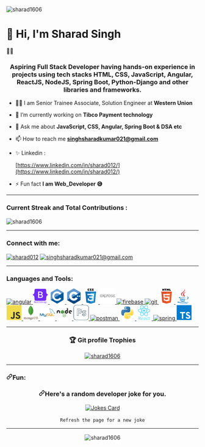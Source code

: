 <p align="left"> <img src="https://komarev.com/ghpvc/?username=sharad1606&label=Profile%20views&color=0e75b6&style=flat" alt="sharad1606" /> </p>


<h1 >👋 Hi, I'm Sharad Singh</h1>

🧑‍💻
<h3 align="center">Aspiring Full Stack Developer having hands-on experience in projects using tech stacks HTML, CSS, JavaScript, Angular, ReactJS, NodeJS, Spring Boot, Python-Django and other libraries and frameworks.</h3>



- 👨‍🎓 I am Senior Trainee Associate, Solution Engineer at **Western Union**

- 🔭 I’m currently working on **Tibco Payment technology**

- 💬 Ask me about **JavaScript, CSS, Angular, Spring Boot & DSA etc**

- 📫 How to reach me **singhsharadkumar021@gmail.com**

- ✨ Linkedin :
  
   [https://www.linkedin.com/in/sharad012/](https://www.linkedin.com/in/sharad012/)

- ⚡ Fun fact **I am Web_Developer 😅**

 <hr></hr>
<h3>Current Streak and Total Contributions :</h3>
 <p><img align="center" src="https://github-readme-streak-stats.herokuapp.com/?user=sharad1606&" alt="sharad1606" /></p>
 <hr></hr>

<h3 align="left">Connect with me:</h3>
<p align="left">
<a href="https://linkedin.com/in/sharad012" target="blank"><img align="center" src="https://raw.githubusercontent.com/rahuldkjain/github-profile-readme-generator/master/src/images/icons/Social/linked-in-alt.svg" alt="sharad012" height="30" width="40" /></a>
<a href="https://medium.com/singhsharadkumar021@gmail.com" target="blank"><img align="center" src="https://raw.githubusercontent.com/rahuldkjain/github-profile-readme-generator/master/src/images/icons/Social/medium.svg" alt="singhsharadkumar021@gmail.com" height="30" width="40" /></a>
</p>

<hr></hr>
<h3 align="left">Languages and Tools:</h3>
<p align="left"> <a href="https://angular.io" target="_blank" rel="noreferrer"> <img src="https://angular.io/assets/images/logos/angular/angular.svg" alt="angular" width="40" height="40"/> </a> <a href="https://getbootstrap.com" target="_blank" rel="noreferrer"> <img src="https://raw.githubusercontent.com/devicons/devicon/master/icons/bootstrap/bootstrap-plain-wordmark.svg" alt="bootstrap" width="40" height="40"/> </a> <a href="https://www.cprogramming.com/" target="_blank" rel="noreferrer"> <img src="https://raw.githubusercontent.com/devicons/devicon/master/icons/c/c-original.svg" alt="c" width="40" height="40"/> </a> <a href="https://www.w3schools.com/cpp/" target="_blank" rel="noreferrer"> <img src="https://raw.githubusercontent.com/devicons/devicon/master/icons/cplusplus/cplusplus-original.svg" alt="cplusplus" width="40" height="40"/> </a> <a href="https://www.w3schools.com/css/" target="_blank" rel="noreferrer"> <img src="https://raw.githubusercontent.com/devicons/devicon/master/icons/css3/css3-original-wordmark.svg" alt="css3" width="40" height="40"/> </a> <a href="https://expressjs.com" target="_blank" rel="noreferrer"> <img src="https://raw.githubusercontent.com/devicons/devicon/master/icons/express/express-original-wordmark.svg" alt="express" width="40" height="40"/> </a> <a href="https://firebase.google.com/" target="_blank" rel="noreferrer"> <img src="https://www.vectorlogo.zone/logos/firebase/firebase-icon.svg" alt="firebase" width="40" height="40"/> </a> <a href="https://git-scm.com/" target="_blank" rel="noreferrer"> <img src="https://www.vectorlogo.zone/logos/git-scm/git-scm-icon.svg" alt="git" width="40" height="40"/> </a> <a href="https://www.w3.org/html/" target="_blank" rel="noreferrer"> <img src="https://raw.githubusercontent.com/devicons/devicon/master/icons/html5/html5-original-wordmark.svg" alt="html5" width="40" height="40"/> </a> <a href="https://www.java.com" target="_blank" rel="noreferrer"> <img src="https://raw.githubusercontent.com/devicons/devicon/master/icons/java/java-original.svg" alt="java" width="40" height="40"/> </a> <a href="https://developer.mozilla.org/en-US/docs/Web/JavaScript" target="_blank" rel="noreferrer"> <img src="https://raw.githubusercontent.com/devicons/devicon/master/icons/javascript/javascript-original.svg" alt="javascript" width="40" height="40"/> </a> <a href="https://www.mongodb.com/" target="_blank" rel="noreferrer"> <img src="https://raw.githubusercontent.com/devicons/devicon/master/icons/mongodb/mongodb-original-wordmark.svg" alt="mongodb" width="40" height="40"/> </a> <a href="https://www.mysql.com/" target="_blank" rel="noreferrer"> <img src="https://raw.githubusercontent.com/devicons/devicon/master/icons/mysql/mysql-original-wordmark.svg" alt="mysql" width="40" height="40"/> </a> <a href="https://nodejs.org" target="_blank" rel="noreferrer"> <img src="https://raw.githubusercontent.com/devicons/devicon/master/icons/nodejs/nodejs-original-wordmark.svg" alt="nodejs" width="40" height="40"/> </a> <a href="https://www.photoshop.com/en" target="_blank" rel="noreferrer"> <img src="https://raw.githubusercontent.com/devicons/devicon/master/icons/photoshop/photoshop-line.svg" alt="photoshop" width="40" height="40"/> </a> <a href="https://postman.com" target="_blank" rel="noreferrer"> <img src="https://www.vectorlogo.zone/logos/getpostman/getpostman-icon.svg" alt="postman" width="40" height="40"/> </a> <a href="https://www.python.org" target="_blank" rel="noreferrer"> <img src="https://raw.githubusercontent.com/devicons/devicon/master/icons/python/python-original.svg" alt="python" width="40" height="40"/> </a> <a href="https://reactjs.org/" target="_blank" rel="noreferrer"> <img src="https://raw.githubusercontent.com/devicons/devicon/master/icons/react/react-original-wordmark.svg" alt="react" width="40" height="40"/> </a> <a href="https://spring.io/" target="_blank" rel="noreferrer"> <img src="https://www.vectorlogo.zone/logos/springio/springio-icon.svg" alt="spring" width="40" height="40"/> </a> <a href="https://www.typescriptlang.org/" target="_blank" rel="noreferrer"> <img src="https://raw.githubusercontent.com/devicons/devicon/master/icons/typescript/typescript-original.svg" alt="typescript" width="40" height="40"/> </a> </p>

<hr></hr>
<h3  align="center">🏆 Git profile Trophies</h3>
<p  align="center"> <a href="https://github.com/ryo-ma/github-profile-trophy"><img src="https://github-profile-trophy.vercel.app/?username=sharad1606" alt="sharad1606" /></a> </p>

<hr></hr>
<h3 align="left" dir="auto"><a id="user-content-fun" class="anchor" aria-hidden="true" href="#fun"><svg class="octicon octicon-link" viewBox="0 0 16 16" version="1.1" width="16" height="16" aria-hidden="true"><path d="m7.775 3.275 1.25-1.25a3.5 3.5 0 1 1 4.95 4.95l-2.5 2.5a3.5 3.5 0 0 1-4.95 0 .751.751 0 0 1 .018-1.042.751.751 0 0 1 1.042-.018 1.998 1.998 0 0 0 2.83 0l2.5-2.5a2.002 2.002 0 0 0-2.83-2.83l-1.25 1.25a.751.751 0 0 1-1.042-.018.751.751 0 0 1-.018-1.042Zm-4.69 9.64a1.998 1.998 0 0 0 2.83 0l1.25-1.25a.751.751 0 0 1 1.042.018.751.751 0 0 1 .018 1.042l-1.25 1.25a3.5 3.5 0 1 1-4.95-4.95l2.5-2.5a3.5 3.5 0 0 1 4.95 0 .751.751 0 0 1-.018 1.042.751.751 0 0 1-1.042.018 1.998 1.998 0 0 0-2.83 0l-2.5 2.5a1.998 1.998 0 0 0 0 2.83Z"></path></svg></a>Fun:</h3>
<div align="center" dir="auto">
  <h3 align="center" dir="auto"><a id="user-content-heres-a-random-developer-joke-for-you" class="anchor" aria-hidden="true" href="#heres-a-random-developer-joke-for-you"><svg class="octicon octicon-link" viewBox="0 0 16 16" version="1.1" width="16" height="16" aria-hidden="true"><path d="m7.775 3.275 1.25-1.25a3.5 3.5 0 1 1 4.95 4.95l-2.5 2.5a3.5 3.5 0 0 1-4.95 0 .751.751 0 0 1 .018-1.042.751.751 0 0 1 1.042-.018 1.998 1.998 0 0 0 2.83 0l2.5-2.5a2.002 2.002 0 0 0-2.83-2.83l-1.25 1.25a.751.751 0 0 1-1.042-.018.751.751 0 0 1-.018-1.042Zm-4.69 9.64a1.998 1.998 0 0 0 2.83 0l1.25-1.25a.751.751 0 0 1 1.042.018.751.751 0 0 1 .018 1.042l-1.25 1.25a3.5 3.5 0 1 1-4.95-4.95l2.5-2.5a3.5 3.5 0 0 1 4.95 0 .751.751 0 0 1-.018 1.042.751.751 0 0 1-1.042.018 1.998 1.998 0 0 0-2.83 0l-2.5 2.5a1.998 1.998 0 0 0 0 2.83Z"></path></svg></a>Here's a random developer joke for you.</h3>
  <a target="_blank" rel="noopener noreferrer nofollow" href="https://camo.githubusercontent.com/a9f11a52d7ada8824faf52562652821522606dbbdf105a909b4fe662b6b8830e/68747470733a2f2f726561646d652d6a6f6b65732e76657263656c2e6170702f6170693f7468656d653d7265616374"><img align="center" src="https://camo.githubusercontent.com/a9f11a52d7ada8824faf52562652821522606dbbdf105a909b4fe662b6b8830e/68747470733a2f2f726561646d652d6a6f6b65732e76657263656c2e6170702f6170693f7468656d653d7265616374" alt="Jokes Card" data-canonical-src="https://readme-jokes.vercel.app/api?theme=react" style="max-width: 100%;"></a>
</div>
<p align="center" dir="auto">
  <code>Refresh the page for a new joke</code>
</p>
<hr></hr>
<p  align="center"><img align="center" src="https://github-readme-stats.vercel.app/api/top-langs?username=sharad1606&show_icons=true&locale=en&layout=compact" alt="sharad1606" /></p>

